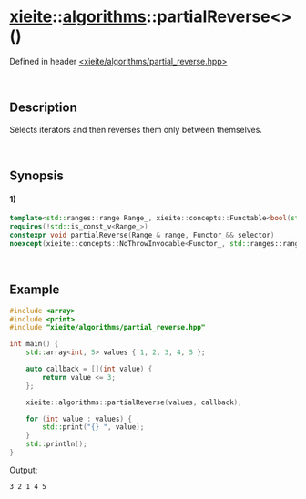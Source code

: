 # [xieite](../../xieite.md)\:\:[algorithms](../../algorithms.md)\:\:partialReverse\<\>\(\)
Defined in header [<xieite/algorithms/partial_reverse.hpp>](../../../include/xieite/algorithms/partial_reverse.hpp)

&nbsp;

## Description
Selects iterators and then reverses them only between themselves.

&nbsp;

## Synopsis
#### 1)
```cpp
template<std::ranges::range Range_, xieite::concepts::Functable<bool(std::ranges::range_reference_t<Range_>)> Functor_>
requires(!std::is_const_v<Range_>)
constexpr void partialReverse(Range_& range, Functor_&& selector)
noexcept(xieite::concepts::NoThrowInvocable<Functor_, std::ranges::range_reference_t<Range_>>);
```

&nbsp;

## Example
```cpp
#include <array>
#include <print>
#include "xieite/algorithms/partial_reverse.hpp"

int main() {
    std::array<int, 5> values { 1, 2, 3, 4, 5 };

    auto callback = [](int value) {
        return value <= 3;
    };

    xieite::algorithms::partialReverse(values, callback);

    for (int value : values) {
        std::print("{} ", value);
    }
    std::println();
}
```
Output:
```
3 2 1 4 5
```
